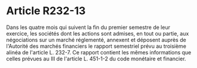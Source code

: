 # Article R232-13

Dans les quatre mois qui suivent la fin du premier semestre de leur exercice, les sociétés dont les actions sont admises, en tout ou partie, aux négociations sur un marché réglementé, annexent et déposent auprès de l'Autorité des marchés financiers le rapport semestriel prévu au troisième alinéa de l'article L. 232-7. Ce rapport contient les mêmes informations que celles prévues au III de l'article L. 451-1-2 du code monétaire et financier.
